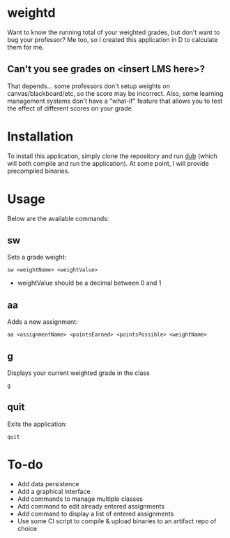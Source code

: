 # weightd
Want to know the running total of your weighted grades, but don't want to bug your professor?  Me too, so I created this application in D to calculate them for me. 

## Can't you see grades on \<insert LMS here>?
That depends... some professors don't setup weights on canvas/blackboard/etc, so the score may be incorrect.  Also, some learning management systems don't have a "what-if" feature that allows you to test the effect of different scores on your grade.

# Installation
To install this application, simply clone the repository and run [dub](https://code.dlang.org/download) (which will both compile and run the application).  At some point, I will provide precompiled binaries.

# Usage
Below are the available commands:

## sw 
Sets a grade weight:
```
sw <weightName> <weightValue>
``` 
- weightValue should be a decimal between 0 and 1

## aa 
Adds a new assignment:
```
aa <assignmentName> <pointsEarned> <pointsPossible> <weightName>
```

## g
Displays your current weighted grade in the class
```
g
```

## quit
Exits the application:
```
quit
```

# To-do
- Add data persistence 
- Add a graphical interface
- Add commands to manage multiple classes
- Add command to edit already entered assignments
- Add command to display a list of entered assignments
- Use some CI script to compile & upload binaries to an artifact repo of choice